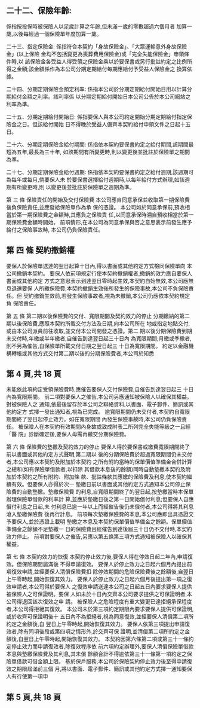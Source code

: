 
## 二十二、保險年齡:

係指按投保時被保險人以足歲計算之年齡,但未滿一歲的零數超過六個月者 加算一歲,以後每經過一個保險單年度加算一歲。 

二十三、指定保險金: 
係指符合本契約「身故保險金」、「大眾運輸意外身故保險金」(以上保險 金均不包括變更為喪葬費用保險金)或「完全失能保險金」申領條件時,以 該保險金各受益人得受領之保險金乘以於要保書或另行批註約定之比例所 得之金額;該金額係作為本公司分期定期給付每期應給付予受益人保險金之 換算依據。 

二十四、分期定期保險金預定利率: 
係指本公司於分期定期給付開始日用以計算分期給付金額之利率。該利率係 以分期定期給付開始日本公司公告於本公司網站之利率為準。 

二十五、分期定期給付開始日: 
係指要保人與本公司約定開始分期定期給付指定保險金之日。但該給付開始 日不得晚於受益人備齊本契約給付申領文件之日起十五日。 

二十六、分期定期保險金給付期間: 
係指依本契約要保書約定之給付期間,該期間最短為五年,最長為三十年, 如該期間有所變更時,則以變更後並批註於保險單之期間為準。 

二十七、分期定期保險金給付週期: 
係指依本契約要保書約定之給付週期,該週期可為每年或每月,倘要保人未 於要保書選擇給付週期時,以每年給付方式辦理,如該週期有所變更時,則 以變更後並批註於保險單之週期為準。 

第 三 條 保險責任的開始及交付保險費 本公司應自同意承保並收取第一期保險費後負保險責任,並應發給保險單作為承 保的憑證。 本公司如於同意承保前,預收相當於第一期保險費之金額時,其應負之保險責 任,以同意承保時溯自預收相當於第一期保險費金額時開始。 前項情形,在本公司為同意承保與否之意思表示前發生應予給付之保險事故時, 本公司仍負保險責任。 

## 第 四 條 契約撤銷權

要保人於保險單送達的翌日起算十日內,得以書面或其他約定方式檢同保險單向 本公司撤銷本契約。 要保人依前項規定行使本契約撤銷權者,撤銷的效力應自要保人書面或其他約定 方式之意思表示到達翌日零時起生效,本契約自始無效,本公司應無息退還要保 人所繳保險費;本契約撤銷生效後所發生的保險事故,本公司不負保險責任。但 契約撤銷生效前,若發生保險事故者,視為未撤銷,本公司仍應依本契約規定負 保險責任。 

第 五 條 第二期以後保險費的交付、寬限期間及契約效力的停止 分期繳納的第二期以後保險費,應照本契約所載交付方法及日期,向本公司所在 地或指定地點交付,或由本公司派員前往收取,並交付本公司開發之憑證。第二 期以後分期保險費到期未交付時,年繳或半年繳者,自催告到達翌日起三十日內 為寬限期間;月繳或季繳者,則不另為催告,自保險單所載交付日期之翌日起三 十日為寬限期間。 約定以金融機構轉帳或其他方式交付第二期以後的分期保險費者,本公司於知悉

## 第 4 頁,共 18 頁

未能依此項約定受領保險費時,應催告要保人交付保險費,自催告到達翌日起三 十日內為寬限期間。 前二項對要保人之催告,本公司另應通知被保險人以確保其權益。對被保險人之 通知,依最後留存於本公司之聯絡資料,以書面、電子郵件、簡訊或其他約定方 式擇一發出通知者,視為已完成。 逾寬限期間仍未交付者,本契約自寬限期間終了翌日起停止效力。如在寬限期間 內發生保險事故時,本公司仍負保險責任。 被保險人在本契約有效期間內身故或致成附表二所列完全失能等級之一且經「醫 院」診斷確定後,要保人毋需再繳交分期保險費。 

第 六 條 保險費的墊繳及契約效力的停止 要保人得於要保書或繳費寬限期間終了前以書面或其他約定方式聲明,第二期以 後的分期保險費於超過寬限期間仍未交付者,本公司應以本契約及附加於本契約 之所有附約當時的保單價值準備金合併計算之總和(如有保險單借款者,以扣除 其借款本息後的餘額)同時自動墊繳本契約及附加於本契約之所有附約、附加條 款、批註條款其應繳的保險費及利息,使本契約繼續有效。但要保人亦得於次一 墊繳日前以書面或其他約定方式通知本公司停止保險費的自動墊繳。墊繳保險費 的利息,自寬限期間終了的翌日起,按墊繳當時本保單辦理保險單借款的利率計 算,並應於墊繳日後之第一日開始償付利息;但要保人自應償付利息之日起,未 付利息已逾一年以上而經催告後仍未償付者,本公司得將其利息滾入墊繳保險費 後再行計息。 前項每次墊繳保險費的本息,本公司應即出具憑證交予要保人,並於憑證上載明 墊繳之本息及本契約保單價值準備金之餘額。保單價值準備金之餘額不足墊繳一 日的保險費且經催告到達後屆三十日仍不交付時,本契約效力停止。 前項對要保人之催告,另應以第五條第三項方式通知被保險人以確保其權益。 

第 七 條 本契約效力的恢復 本契約停止效力後,要保人得在停效日起二年內,申請復效。但保險期間屆滿後 不得申請復效。 要保人於停止效力之日起六個月內提出前項復效申請,並經要保人清償保險費扣 除停效期間的危險保險費後之餘額後,自翌日上午零時起,開始恢復其效力。 要保人於停止效力之日起六個月後提出第一項之復效申請者,本公司得於要保人 之復效申請送達本公司之日起五日內要求要保人提供被保險人之可保證明。要保 人如未於十日內交齊本公司要求提供之可保證明者,本公司得退回該次復效之申 請。 被保險人之危險程度有重大變更已達拒絕承保程度者,本公司得拒絕其復效。 本公司未於第三項約定期限內要求要保人提供可保證明,或於收齊可保證明後十 五日內不為拒絕者,視為同意復效,並經要保人清償第二項所約定之金額後,自 翌日上午零時起,開始恢復其效力。 要保人依第三項提出申請復效者,除有同項後段或第四項之情形外,於交齊可保 證明,並清償第二項所約定之金額後,自翌日上午零時起,開始恢復其效力。 本契約因第六條第二項或第三十一條約定停止效力而申請復效者,除復效程序依 前六項約定辦理外,要保人清償保險單借款本息與墊繳保險費及其利息,其未償 餘額合計不得逾依第三十一條第一項約定之保險單借款可借金額上限。 基於保戶服務,本公司於保險契約停止效力後至得申請復效之期限屆滿前三個 月,將以書面、電子郵件、簡訊或其他約定方式擇一通知要保人有行使第一項申

## 第 5 頁,共 18 頁
